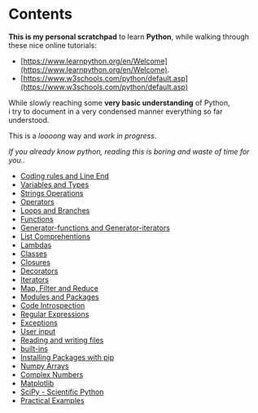 # Contents

**This is my personal scratchpad** to learn **Python**, while walking through these nice online tutorials:
* [https://www.learnpython.org/en/Welcome](https://www.learnpython.org/en/Welcome).
* [https://www.w3schools.com/python/default.asp](https://www.w3schools.com/python/default.asp)

While slowly reaching some **very basic understanding** of Python,  
i try to document in a very condensed manner everything so far understood.

This is a *loooong* way and *work in progress*.

*If you already know python, reading this is boring and waste of time for you..*

* [Coding rules and Line End](CodingRules.md)
* [Variables and Types](VariablesAndTypes.md)
* [Strings Operations](StringOperations.md)
* [Operators](Operators.md)
* [Loops and Branches](LoopsAndBranches.md)
* [Functions](Functions.md)
* [Generator-functions and Generator-iterators](Generators.md)
* [List Comprehentions](ListComprehentions.md)
* [Lambdas](Lambdas.md)
* [Classes](Classes.md)
* [Closures](Closures.md)
* [Decorators](Decorators.md)
* [Iterators](Iterators.md)
* [Map, Filter and Reduce](MapFilterReduce.md)
* [Modules and Packages](ModulesAndPackages.md)
* [Code Introspection](CodeIntrospection.md)
* [Regular Expressions](regexp.md)
* [Exceptions](Exceptions.md)
* [User input](UserInput.md)
* [Reading and writing files](FileOperations.md)
* [built-ins](Builtins.md)
* [Installing Packages with pip](pip.md)
* [Numpy Arrays](NumpyArrays.md)
* [Complex Numbers](ComplexNumbers.md)
* [Matplotlib](Matplotlib/Index.md)
* [SciPy - Scientific Python](SciPy/Index.md)
* [Practical Examples](Examples/Index.md)

